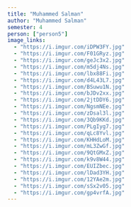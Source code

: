```yaml
---
title: "Muhammed Salman"
author: "Muhammed Salman"
semester: 4
person: ["person5"]
image_links:
  - "https://i.imgur.com/iDPW3FY.jpg"
  - "https://i.imgur.com/F01GRyz.jpg"
  - "https://i.imgur.com/geJc3x2.jpg"
  - "https://i.imgur.com/m5dj4Ns.jpg"
  - "https://i.imgur.com/lbx88Fi.jpg"
  - "https://i.imgur.com/d4L43L7.jpg"
  - "https://i.imgur.com/BSuwu1N.jpg"
  - "https://i.imgur.com/bJDv2xx.jpg"
  - "https://i.imgur.com/2jtDDY6.jpg"
  - "https://i.imgur.com/NgsmNEe.jpg"
  - "https://i.imgur.com/zDsal3l.jpg"
  - "https://i.imgur.com/3Qb9KKd.jpg"
  - "https://i.imgur.com/PLgIyg7.jpg"
  - "https://i.imgur.com/qLc8Yvl.jpg"
  - "https://i.imgur.com/KHHdLoM.jpg"
  - "https://i.imgur.com/mL3ZwGf.jpg"
  - "https://i.imgur.com/9QtGMxZ.jpg"
  - "https://i.imgur.com/k9v8W44.jpg"
  - "https://i.imgur.com/EUIZbec.jpg"
  - "https://i.imgur.com/lDad3YH.jpg"
  - "https://i.imgur.com/12YAe2m.jpg"
  - "https://i.imgur.com/sSx2v05.jpg"
  - "https://i.imgur.com/gp4vrfA.jpg"
---
```

